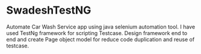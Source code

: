 # SwadeshTestNG
Automate Car Wash Service app using java selenium automation tool. I have used TestNg framework for scripting Testcase. Design framework end to end and create Page object model for reduce code duplication and reuse of testcase.
